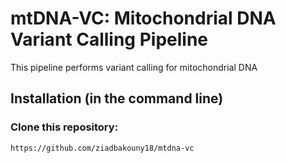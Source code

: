 # mtDNA-VC: Mitochondrial DNA Variant Calling Pipeline

This pipeline performs variant calling for mitochondrial DNA

## Installation (in the command line)

### Clone this repository:
```bash
https://github.com/ziadbakouny18/mtdna-vc


